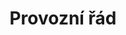 ---
layout: "pages/provozni-rad.njk"

title: 'Provozní řád'
description: 'V Senoweb se specializujeme na tvorbu webových stránek na míru. Nepoužíváme koupené šablony, nástroje pro automatizované budování webů ani nástroje, které by váš web zahlcovali zbytečným kódem a tím vaší stránku zpomalovaly.'
permalink: 'provozni-rad/'


landing:
  breadcrumbs:
    - title: Domů
      url: /

    - title: Provozní řád


contentOne:
    topper: Provozní řád
    heading: Provozní řád tanečního studia

    items:
        - text:
          - paragraph: Při příchodu do TANEČNÍHO STUDIA „Ká“ se všichni u vchodu zují a odloží si boty v šatně.Pohybují se zde pouze v čisté a vyhovující obuvi.Všem návštěvníkům je zakázáno pohybovat se v tomto prostoru v obuvi, která poškozuje taneční parket (ostré podpatky - poškrábání, tmavé podrážky – znečištění).
          
          - paragraph: V areálu TANEČNÍHO STUDIA „Ká“ se členové jednotlivých skupin, které tyto prostory navštěvují, nesmějí zdržovat bez vedoucího, vyčkají proto jeho příchodu před vchodem.

          - paragraph: Členové a ostatní návštěvníci udržují v areálu TANEČNÍHO STUDIA „Ká“ pořádek a po skončení kurzu spolu se svými druhy uklidí použité nářadí a potřeby – za pořádek odpovídá vedoucí kurzu.

          - paragraph: Chrání a šetří majetek areálu TANEČNÍHO STUDIA „Ká“ a nepoškozují jej. V případě poškození vybavení hradí škodu dotyčný člen, respektive rodiče.
    
        - heading: "Vedoucí odchází jako poslední, zodpovídá za celý stav areálu:"
          
          subitems:
            - text: zapíše návštěvu do „Knihy návštěv“
            - text: zavře okna
            - text: zhasne světla, vypne elektrické spotřebiče
            - text: uzavře vodu
            - text: aktivuje zabezpečovací zařízení vložením kódu
            - text: uzamkne vchodové dveře
            - text: poškození a ztrátu hlásí neprodleně p. Kateřině Motyčkové
    
        - heading: "Členům a ostatním návštěvníkům je zakázáno:"

          subitems:
            - text: vzdálit se z kurzu bez vědomí vedoucího kurzu
            - text: otevírat okna a vyklánět se z nich
            - text: manipulovat s el. spotřebiči bez vědomí vedoucího
            - text: jakékoliv držení a konzumace alkoholických nápojů a jiných návykových látek v rámci všech činností
            - text: nosit na společnou činnost cenné předměty nebo větší částky peněz, za ztrátu věcí, cenností či peněz uložených v sále nebo v šatně neneseme zodpovědnost

        - text:
            - paragraph: V tanečním studiu je zakázáno hrát jakékoliv míčové hry.
            - paragraph: V prostorách TANEČNÍHO STUDIA „Ká“ a před vchodem není dovoleno kouřit!
            - paragraph: Vedoucí všech ostatních návštěvníků plně zodpovídá za členy své skupiny během schůzky, musí proto zabezpečit dostatečný pedagogický dozor po celou dobu zaměstnání.
            - paragraph: Vedoucí zájmových skupin a její členové se řídí dle případných pokynů správce budovy nebo odpovědné osoby z řad členů TANEČNÍHO STUDIA „Ká“.
            - paragraph: "Veškeré závady a poruchy hlásí členové vedoucímu, který ihned o dané věci informuje p. Kateřinu Motyčkovou (tel.: 777 621 941)"

        - heading: Pro členy
          text:
            - paragraph: Členové čekající před budovou ZŠ Komenského se chovají ukázněně a dbají dopravních předpisů.

            - paragraph: Je zakázáno pohybovat se po ostatních prostorách školy, po skončení lekce členové opustí budovu školy.
---